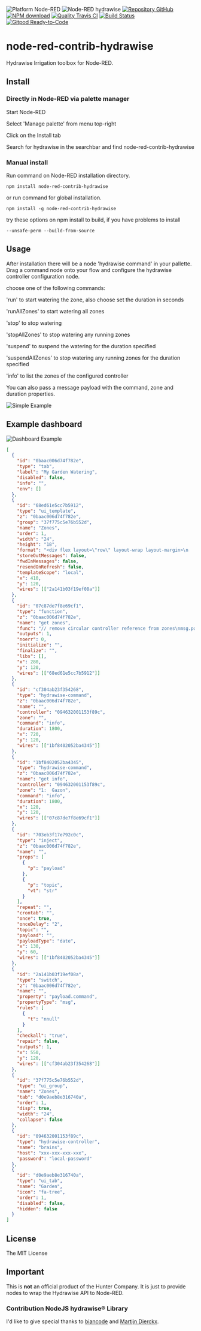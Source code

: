 ![Platform Node-RED](http://b.repl.ca/v1/Platform-Node--RED-red.png)
![Node-RED hydrawise](http://b.repl.ca/v1/Contribution-hydrawise-blue.png)
[![Repository GitHub](http://b.repl.ca/v1/Repository-GitHub-orange.png)](https://github.com/RonB/node-red-contrib-hydrawise)
[![NPM download](https://img.shields.io/npm/dm/node-red-contrib-hydrawise.svg)](http://www.npm-stats.com/~packages/node-red-contrib-hydrawise)
[![Quality Travis CI](http://b.repl.ca/v1/Quality-Travis_CI-green.png)](https://travis-ci.org/RonB/node-red-contrib-hydrawise)
[![Build Status](https://travis-ci.org/RonB/node-red-contrib-hydrawise.svg?branch=master)](https://travis-ci.org/RonB/node-red-contrib-hydrawise)
[![Gitpod Ready-to-Code](https://img.shields.io/badge/Gitpod-ready--to--code-blue?logo=gitpod)](https://gitpod.io/#https://github.com/RonB/node-red-contrib-hydrawise)

# node-red-contrib-hydrawise

Hydrawise Irrigation toolbox for Node-RED.

## Install

### Directly in Node-RED via palette manager

Start Node-RED

Select 'Manage palette' from menu top-right

Click on the Install tab

Search for hydrawise in the searchbar and find node-red-contrib-hydrawise

### Manual install

Run command on Node-RED installation directory.

    npm install node-red-contrib-hydrawise

or run command for global installation.

    npm install -g node-red-contrib-hydrawise

try these options on npm install to build, if you have problems to install

    --unsafe-perm --build-from-source

## Usage

After installation there will be a node 'hydrawise command' in your pallette. Drag a command node onto your flow and configure the hydrawise controller configuration node.

choose one of the following commands:

'run' to start watering the zone, also choose set the duration in seconds

'runAllZones' to start watering all zones

'stop' to stop watering

'stopAllZones' to stop watering any running zones

'suspend' to suspend the watering for the duration specified

'suspendAllZones' to stop watering any running zones for the duration specified

'info' to list the zones of the configured controller

You can also pass a message payload with the command, zone and duration properties.

![Simple Example](images/hydrawiseFlowExamples.png)

## Example dashboard

![Dashboard Example](images/hydrawise-example-dashboard.png)

```json
[
  {
    "id": "0baac006d74f782e",
    "type": "tab",
    "label": "My Garden Watering",
    "disabled": false,
    "info": "",
    "env": []
  },
  {
    "id": "68ed61e5cc7b5912",
    "type": "ui_template",
    "z": "0baac006d74f782e",
    "group": "37f775c5e76b552d",
    "name": "Zones",
    "order": 1,
    "width": "24",
    "height": "18",
    "format": "<div flex layout=\"row\" layout-wrap layout-margin>\n    <div class=\"md-whiteframe-2dp\" ng-repeat=\"zone in msg.payload\" flex=\"25\" layout-padding layout=\"column\">\n        <md-toolbar style=\"margin:0\" ng-class=\"{'md-warn': zone.isRunning}\">\n            <span class=\"md-headline\">{{zone.name}}</span>\n            <span class=\"md-subhead\">Zone {{zone.zone}}</span>       \n        </md-toolbar>\n        <div layout=\"row\" layout-align=\"center center\">\n            <img width=\"100px\" ng-show=\"{{zone.isRunning}}\" flex=\"30\"  ng-src=\"/icons/node-red-contrib-hydrawise/spray_on.gif\">\n            <img width=\"100px\" ng-show=\"{{!zone.isRunning}}\" flex=\"30\" ng-src=\"/icons/node-red-contrib-hydrawise/spray_off.gif\">\n        </div>\n        <h3>Next run</h3>\n        <p ng-bind=\"zone.nextRunAt | date:'EEEE dd MMMM yyyy hh:mm'\"></p>\n        <p>for {{ (zone.nextRunDuration / 60) | number: '1' }} minutes</p>\n        <div layout-align=\"center center\" layout=\"row\">\n            <md-button class=\"md-fab md-warn md-hue-3\" aria-label=\"Run {{zone.name}}}}\" ng-click=\"send({payload: {'command':'run', 'zone': zone.zone , 'duration': 1800}})\">\n                <md-icon md-font-icon=\"play_arrow\"></md-icon>\n            </md-button>\n            <md-button class=\"md-fab md-warn md-hue-3\" aria-label=\"Stop {{zone.name}}\" ng-click=\"send({payload: {'command':'stop', 'zone': zone.zone }})\">\n                <md-icon md-font-icon=\"stop\"></md-icon>\n            </md-button>\n            <md-button class=\"md-fab md-warn md-hue-3\" aria-label=\"Suspend {{zone.name}}\" ng-click=\"send({payload: {'command':'suspend', 'zone': zone.zone, 'duration': 1800}})\">\n                <md-icon md-font-icon=\"pause\"></md-icon>\n            </md-button>\n        </div>\n    </div>\n</div>",
    "storeOutMessages": false,
    "fwdInMessages": false,
    "resendOnRefresh": false,
    "templateScope": "local",
    "x": 410,
    "y": 120,
    "wires": [["2a141b03f19ef08a"]]
  },
  {
    "id": "07c87de7f8e69cf1",
    "type": "function",
    "z": "0baac006d74f782e",
    "name": "get zones",
    "func": "// remove circular controller reference from zones\nmsg.payload = msg.payload.controller.zones.map(({controller, ...rest})=> {\n    return rest;\n});\nreturn msg;",
    "outputs": 1,
    "noerr": 0,
    "initialize": "",
    "finalize": "",
    "libs": [],
    "x": 280,
    "y": 120,
    "wires": [["68ed61e5cc7b5912"]]
  },
  {
    "id": "cf304ab23f354268",
    "type": "hydrawise-command",
    "z": "0baac006d74f782e",
    "name": "",
    "controller": "094632001153f89c",
    "zone": "",
    "command": "info",
    "duration": 1800,
    "x": 720,
    "y": 120,
    "wires": [["1bf8402052ba4345"]]
  },
  {
    "id": "1bf8402052ba4345",
    "type": "hydrawise-command",
    "z": "0baac006d74f782e",
    "name": "get info",
    "controller": "094632001153f89c",
    "zone": "1:  Gazon",
    "command": "info",
    "duration": 1800,
    "x": 120,
    "y": 120,
    "wires": [["07c87de7f8e69cf1"]]
  },
  {
    "id": "703eb3f17e792c0c",
    "type": "inject",
    "z": "0baac006d74f782e",
    "name": "",
    "props": [
      {
        "p": "payload"
      },
      {
        "p": "topic",
        "vt": "str"
      }
    ],
    "repeat": "",
    "crontab": "",
    "once": true,
    "onceDelay": "2",
    "topic": "",
    "payload": "",
    "payloadType": "date",
    "x": 130,
    "y": 60,
    "wires": [["1bf8402052ba4345"]]
  },
  {
    "id": "2a141b03f19ef08a",
    "type": "switch",
    "z": "0baac006d74f782e",
    "name": "",
    "property": "payload.command",
    "propertyType": "msg",
    "rules": [
      {
        "t": "nnull"
      }
    ],
    "checkall": "true",
    "repair": false,
    "outputs": 1,
    "x": 550,
    "y": 120,
    "wires": [["cf304ab23f354268"]]
  },
  {
    "id": "37f775c5e76b552d",
    "type": "ui_group",
    "name": "Zones",
    "tab": "d0e9aeb8e316740a",
    "order": 1,
    "disp": true,
    "width": "24",
    "collapse": false
  },
  {
    "id": "094632001153f89c",
    "type": "hydrawise-controller",
    "name": "brains",
    "host": "xxx-xxx-xxx-xxx",
    "password": "local-password"
  },
  {
    "id": "d0e9aeb8e316740a",
    "type": "ui_tab",
    "name": "Garden",
    "icon": "fa-tree",
    "order": 1,
    "disabled": false,
    "hidden": false
  }
]
```

## License

The MIT License

## Important

This is **not** an official product of the Hunter Company.
It is just to provide nodes to wrap the Hydrawise API to Node-RED.

### Contribution NodeJS hydrawise® Library

I'd like to give special thanks to [biancode][1] and [Martijn Dierckx][2].

[1]: https://github.com/sponsors/biancode
[2]: https://github.com/martijndierckx/
